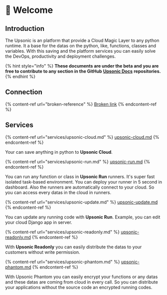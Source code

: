 # 👋 Welcome

## Introduction

The Upsonic is an platform that provide a Cloud Magic Layer to any python runtime. It a base for the datas on the python, like, functions, classes  and variables. With this saving and the platform services you can easily solve the DevOps, productivity and deployment challenges.

{% hint style="info" %}
**These documents are under the beta and you are free to contribute to any section in the GitHub** [**Upsonic Docs**](https://github.com/Upsonic/Docs) **repositories.**
{% endhint %}

## Connection

{% content-ref url="broken-reference" %}
[Broken link](broken-reference)
{% endcontent-ref %}

## Services

{% content-ref url="services/upsonic-cloud.md" %}
[upsonic-cloud.md](services/upsonic-cloud.md)
{% endcontent-ref %}

Your can save anything in python to **Upsonic Cloud**.

{% content-ref url="services/upsonic-run.md" %}
[upsonic-run.md](services/upsonic-run.md)
{% endcontent-ref %}

You can run any function or class in **Upsonic Run** runners. It's super fast isolated task-based environment. You can deploy your runner in 5 second in dashboard. Also the runners are automatically connect to your cloud. So you can access every datas in the cloud in runners.

{% content-ref url="services/upsonic-update.md" %}
[upsonic-update.md](services/upsonic-update.md)
{% endcontent-ref %}

You can update any running code with **Upsonic Run**. Example, you can edit your cloud Django app in server.

{% content-ref url="services/upsonic-readonly.md" %}
[upsonic-readonly.md](services/upsonic-readonly.md)
{% endcontent-ref %}

With **Upsonic Readonly** you can easily distribute the datas to your customers without write permission.

{% content-ref url="services/upsonic-phantom.md" %}
[upsonic-phantom.md](services/upsonic-phantom.md)
{% endcontent-ref %}

With Upsonic Phantom you can easily encrypt your functions or any datas and these datas are coming from cloud in every call. So you can distribute your applications without the source code an encrypted running codes.
